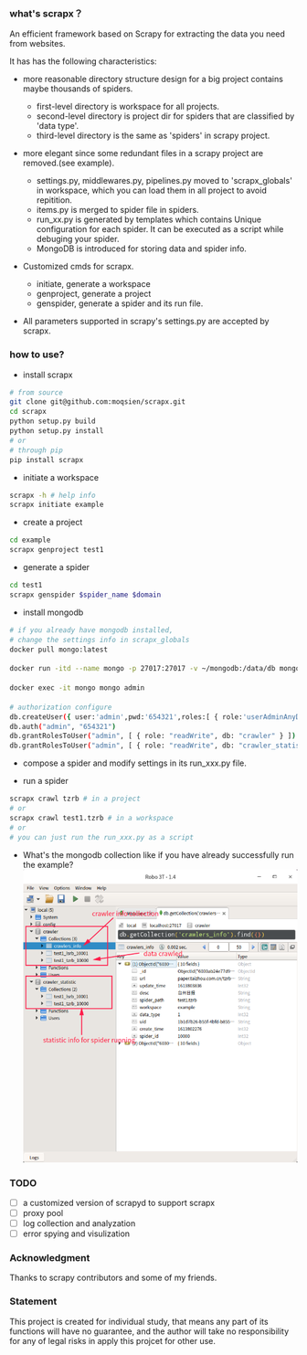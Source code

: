 ### what's scrapx？

An efficient framework based on Scrapy for extracting the data you need from websites.

It has has the following characteristics:

- more reasonable directory structure design for a big project contains maybe thousands of spiders.
    - first-level directory is workspace for all projects.
    - second-level directory is project dir for spiders that are classified by 'data type'.
    - third-level directory is the same as 'spiders' in scrapy project.

- more elegant since some redundant files in a scrapy project are removed.(see example).
    - settings.py, middlewares.py, pipelines.py moved to 'scrapx_globals' in workspace, which you can load them in all project to avoid repitition.
    - items.py is merged to spider file in spiders.
    - run_xx.py is generated by templates which contains Unique configuration for each spider. It can be executed as a script while debuging your spider.
    - MongoDB is introduced for storing data and spider info.
- Customized cmds for scrapx.
    - initiate, generate a workspace
    - genproject, generate a project
    - genspider, generate a spider and its run file.
- All parameters supported in scrapy's settings.py are accepted by scrapx.

### how to use?
- install scrapx
```bash
# from source
git clone git@github.com:moqsien/scrapx.git
cd scrapx
python setup.py build
python setup.py install
# or
# through pip
pip install scrapx
```

- initiate a workspace
```bash
scrapx -h # help info
scrapx initiate example
```

- create a project
```bash
cd example
scrapx genproject test1
```

- generate a spider
```bash
cd test1
scrapx genspider $spider_name $domain
```

- install mongodb
```bash
# if you already have mongodb installed, 
# change the settings info in scrapx_globals
docker pull mongo:latest

docker run -itd --name mongo -p 27017:27017 -v ~/mongodb:/data/db mongo --auth

docker exec -it mongo mongo admin

# authorization configure
db.createUser({ user:'admin',pwd:'654321',roles:[ { role:'userAdminAnyDatabase', db: 'admin'}]});
db.auth("admin", "654321")
db.grantRolesToUser("admin", [ { role: "readWrite", db: "crawler" } ])
db.grantRolesToUser("admin", [ { role: "readWrite", db: "crawler_statistic" } ])
```

- compose a spider and modify settings in its run_xxx.py file.

- run a spider
```bash
scrapx crawl tzrb # in a project
# or
scrapx crawl test1.tzrb # in a workspace
# or
# you can just run the run_xxx.py as a script
```

- What's the mongodb collection like if you have already successfully run the example?
![avatar](https://github.com/moqsien/scrapx/blob/main/docs/mongodb.png)

### TODO
- [ ] a customized version of scrapyd to support scrapx
- [ ] proxy pool
- [ ] log collection and analyzation
- [ ] error spying and visulization

### Acknowledgment
Thanks to scrapy contributors and some of my friends.


### Statement
This project is created for individual study, that means any part of its functions will have no guarantee, and the author will take no responsibility for any of legal risks in apply this projcet for other use.
